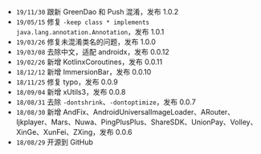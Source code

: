 * `19/11/30` 跟新 GreenDao 和 Push 混淆，发布 1.0.2
* `19/05/15` 修复 `-keep class * implements java.lang.annotation.Annotation`，发布 1.0.1
* `19/03/26` 修复未混淆类名的问题，发布 1.0.0
* `19/03/08` 去除中文，适配 androidx，发布 0.0.12
* `19/02/26` 新增 KotlinxCoroutines，发布 0.0.11
* `18/12/12` 新增 ImmersionBar，发布 0.0.10
* `18/11/25` 修复 typo，发布 0.0.9
* `18/09/04` 新增 xUtils3，发布 0.0.8
* `18/08/31` 去除 `-dontshrink`、`-dontoptimize`，发布 0.0.7
* `18/08/30` 新增 AndFix、AndroidUniversalImageLoader、ARouter、Ijkplayer、Mars、Nuwa、PingPlusPlus、ShareSDK、UnionPay、Volley、XinGe、XunFei、ZXing，发布 0.0.6
* `18/08/29` 开源到 GitHub